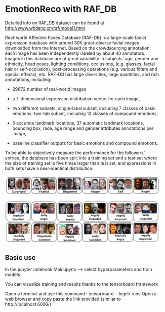 # EmotionReco with RAF_DB

Detailed info on RAF_DB dataset can be found at : http://www.whdeng.cn/raf/model1.html

Real-world Affective Faces Database (RAF-DB) is a large-scale facial expression database with around 30K great-diverse facial images downloaded from the Internet. Based on the crowdsourcing annotation, each image has been independently labeled by about 40 annotators. Images in this database are of great variability in subjects' age, gender and ethnicity, head poses, lighting conditions, occlusions, (e.g. glasses, facial hair or self-occlusion), post-processing operations (e.g. various filters and special effects), etc. RAF-DB has large diversities, large quantities, and rich annotations, including:

* 29672 number of real-world images

* a 7-dimensional expression distribution vector for each image,

* two different subsets: single-label subset, including 7 classes of basic emotions; two-tab subset, including 12 classes of compound emotions,

* 5 accurate landmark locations, 37 automatic landmark locations, bounding box, race, age range and gender attributes annotations per image,

* baseline classifier outputs for basic emotions and compound emotions.

To be able to objectively measure the performance for the followers' entries, the database has been split into a training set and a test set where the size of training set is five times larger than test set, and expressions in both sets have a near-identical distribution.

<div align="center">
  <img src="https://github.com/Jasp012/EmotionReco/blob/main/raf_db_samples.png">
</div>

## Basic use 

In the jupyter notebook Main.ipynb --> select hyperparameters and train models 

You can visualize training and results thanks to the tensorboard framework

Open a terminal and use this command : tensorboard --logdir runs 
Open a web browser and copy paste the link provided (similar to http://localhost:6006/)

